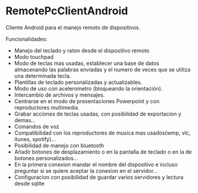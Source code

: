 RemotePcClientAndroid
=====================

Cliente Android para el manejo remoto de dispositivos.

Funcionalidades:
 - Manejo del teclado y raton desde el dispositivo remoto
 - Modo touchpad
 - Modo de teclas mas usadas, establecer una base de datos almacenando las palabras enviadas y el numero de veces que se       utiliza una determinada tecla.
 - Plantillas de teclado personalizadas y actualizables.
 - Modo de uso con acelerometro (bloqueando la orientación).
 - Intercambio de archivos y mensajes.
 - Centrarse en el modo de presentaciones Powerpoint y con reproductores multimedia.
 - Grabar acciones de teclas usadas, con posibilidad de exportacion y demas...
 - Comandos de voz
 - Compatibilidad con los reproductores de musica mas usados(wmp, vlc, itunes, spotify)...
 - Posibilidad de manejo con bluetooth
 - Añadir botones de desplazamiento o en la pantalla de teclado o en la de botones personalizados...
 - En la primera conexion mandar el nombre del dispositivo e incluso preguntar si se quiere aceptar la conexion en el servidor...
 - Configuracion con posibilidad de guardar varios servidores y lectura desde sqlite
